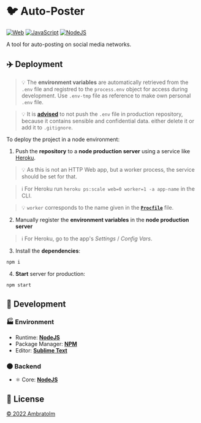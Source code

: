 # 🐦 Auto-Poster

[![Web](https://img.shields.io/badge/web-blue?logo=w3c)](https://github.com/topics/web)
[![JavaScript](https://img.shields.io/badge/javascript-blue?logo=javascript)](https://github.com/topics/javascript)
[![NodeJS](https://img.shields.io/badge/node-blue?logo=node.js)](https://github.com/topics/node)

A tool for auto-posting on social media networks.

## ✈️ Deployment

> 💡 The **environment variables** are automatically retrieved from the `.env` file and registred to the `process.env` object for access during development. Use `.env-tmp` file as reference to make own personal `.env` file.

> 💡 It is [**advised**](https://github.com/motdotla/dotenv#should-i-commit-my-env-file) to not push the `.env` file in production repository, because it contains sensible and confidential data. either delete it or add it to `.gitignore`.

To deploy the project in a node environment:

1. Push the **repository** to a **node production server** using a service like [Heroku](https://heroku.com).

> 💡 As this is not an HTTP Web app, but a worker process, the service should be set for that.

> ℹ️ For Heroku run `heroku ps:scale web=0 worker=1 -a app-name` in the CLI.

> 💡 `worker` corresponds to the name given in the [**`Procfile`**](https://devcenter.heroku.com/articles/procfile) file.

2. Manually register the **environment variables** in the **node production server**

> ℹ️ For Heroku, go to the app's _Settings_ / _Config Vars_.

3. Install the **dependencies**:

```bash
npm i
```

4. **Start** server for production:

```bash
npm start
```

## 🚀 Development

### 🏭 Environment

- Runtime: [**NodeJS**](https://github.com/nodejs)
- Package Manager: [**NPM**](https://github.com/npm)
- Editor: [**Sublime Text**](https://www.sublimetext.com)

### 🌑 Backend

- ⚛️ Core: [**NodeJS**](https://github.com/nodejs/node)

## 📃 License

[&copy; 2022 Ambratolm](./LICENSE)

